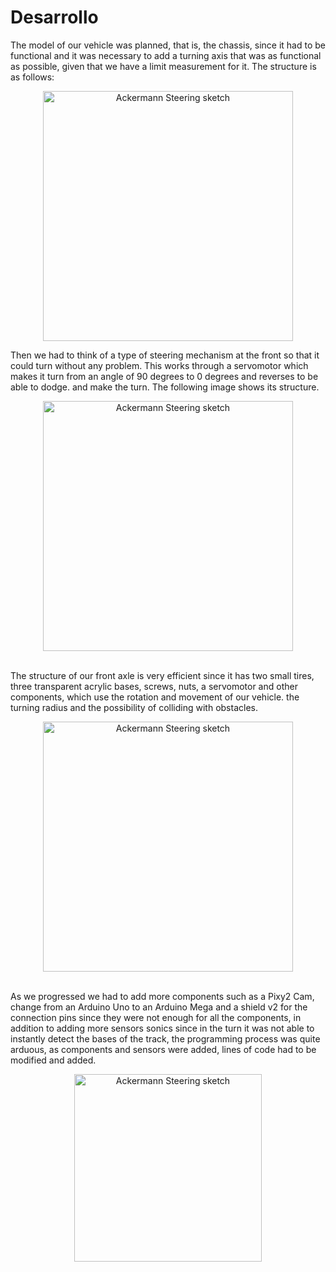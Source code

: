<h1>Desarrollo</h1>
<p>The model of our vehicle was planned, that is, the chassis, since it had to be functional and it was necessary to add a turning axis that was as functional as possible, given that we have a limit measurement for it. The structure is as follows:</p>

 <p align="center">
  <img src="https://github.com/MVP-16/MVP_FTR/blob/main/Fotos/img1.jpeg?raw=true" alt="Ackermann Steering sketch" width="400" />
</p>

<p>Then we had to think of a type of steering mechanism at the front so that it could turn without any problem. This works through a servomotor which makes it turn from an angle of 90 degrees to 0 degrees and reverses to be able to dodge. and make the turn. The following image shows its structure.</p>

 <p align="center">
  <img src="https://github.com/MVP-16/MVP_FTR/blob/main/Fotos/img2.jpeg?raw=true" alt="Ackermann Steering sketch" width="400" />
</p>

<br>
The structure of our front axle is very efficient since it has two small tires, three transparent acrylic bases, screws, nuts, a servomotor and other components, which use the rotation and movement of our vehicle.
 the turning radius and the possibility of colliding with obstacles.

 <p align="center">
  <img src="https://github.com/MVP-16/MVP_FTR/blob/main/Fotos/e1.jpeg?raw=true" alt="Ackermann Steering sketch" width="400" />
</p>

 <br>
As we progressed we had to add more components such as a Pixy2 Cam, change from an Arduino Uno to an Arduino Mega and a shield v2 for the connection pins since they were not enough for all the components, in addition to adding more sensors sonics since in the turn it was not able to instantly detect the bases of the track, the programming process was quite arduous, as components and sensors were added, lines of code had to be modified and added.</br>
<p align="center">
  <img src="https://github.com/MVP-16/MVP_FTR/blob/main/Fotos/c3.jpeg?raw=true" alt="Ackermann Steering sketch" width="300" />
</p>


